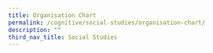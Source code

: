 ```yaml
---
title: Organisation Chart
permalink: /cognitive/social-studies/organisation-chart/
description: ""
third_nav_title: Social Studies
---
```

